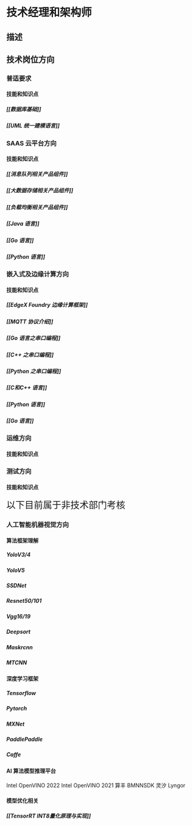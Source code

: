 # 技术经理和架构师
## 描述


## 技术岗位方向
### 普适要求
#### 技能和知识点
##### [[数据库基础]]
##### [[UML 统一建模语言]]

### SAAS 云平台方向
#### 技能和知识点
##### [[消息队列相关产品组件]]
##### [[大数据存储相关产品组件]]
##### [[负载均衡相关产品组件]]
##### [[Java 语言]]
##### [[Go 语言]]
##### [[Python 语言]]

### 嵌入式及边缘计算方向
#### 技能和知识点
##### [[EdgeX Foundry 边缘计算框架]]
##### [[MQTT 协议介绍]]
##### [[Go 语言之串口编程]]
##### [[C++ 之串口编程]]
##### [[Python 之串口编程]]
##### [[C和C++ 语言]]
##### [[Python 语言]]
##### [[Go 语言]]

### 运维方向
#### 技能和知识点


### 测试方向
#### 技能和知识点



<font size=5>以下目前属于非技术部门考核</font>
### 人工智能机器视觉方向
#### 算法框架理解
##### YoloV3/4
##### YoloV5
##### SSDNet
##### Resnet50/101
##### Vgg16/19
##### Deepsort
##### Maskrcnn
##### MTCNN
#### 深度学习框架
##### Tensorflow
##### Pytorch
##### MXNet
##### PaddlePaddle
##### Caffe
#### AI 算法模型推理平台
Intel OpenVINO 2022
Intel OpenVINO 2021
算丰 BMNNSDK
灵汐 Lyngor

#### 模型优化相关
##### [[TensorRT INT8量化原理与实现]]
